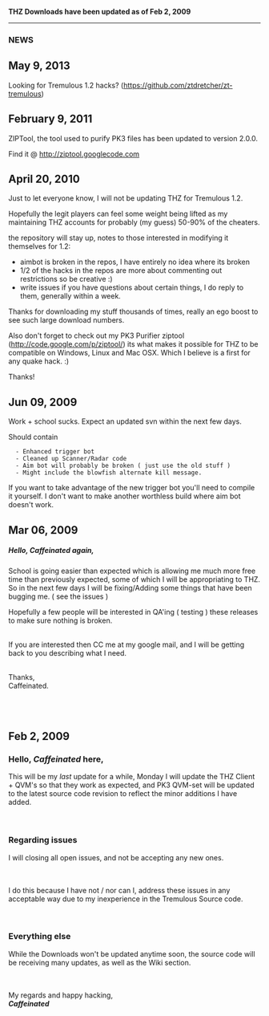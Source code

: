 **THZ Downloads have been updated as of Feb 2, 2009**


---


### NEWS ###

## May 9, 2013 ##

Looking for Tremulous 1.2 hacks? (https://github.com/ztdretcher/zt-tremulous)


## February 9, 2011 ##
ZIPTool, the tool used to purify PK3 files has been updated to version 2.0.0.

Find it @ http://ziptool.googlecode.com

## April 20, 2010 ##
Just to let everyone know, I will not be updating THZ for Tremulous 1.2.

Hopefully the legit players can feel some weight being lifted as my maintaining THZ accounts for probably (my guess) 50-90% of the cheaters.


the repository will stay up, notes to those interested in modifying it themselves for 1.2:
  * aimbot is broken in the repos, I have entirely no idea where its broken
  * 1/2 of the hacks in the repos are more about commenting out restrictions so be creative :)
  * write issues if you have questions about certain things, I do reply to them, generally within a week.


Thanks for downloading my stuff thousands of times, really an ego boost to see such large download numbers.


Also don't forget to check out my PK3 Purifier ziptool (http://code.google.com/p/ziptool/) its what makes it possible for THZ to be compatible on Windows, Linux and Mac OSX. Which I believe is a first for any quake hack. :)


Thanks!

## Jun 09, 2009 ##

Work + school sucks.
Expect an updated svn within the next few days.

Should contain
```
  - Enhanced trigger bot
  - Cleaned up Scanner/Radar code
  - Aim bot will probably be broken ( just use the old stuff )
  - Might include the blowfish alternate kill message.
```

If you want to take advantage of the new trigger bot you'll need to compile it yourself. I don't want to make another worthless build where aim bot doesn't work.

## Mar 06, 2009 ##

##### Hello, Caffeinated again, #####

School is going easier than expected which is allowing me much more free time than previously expected, some of which I will be appropriating to THZ. So in the next few days I will be fixing/Adding some things that have been bugging me. ( see the issues )
<br>

Hopefully a few people will be interested in QA'ing ( testing ) these releases to make sure nothing is broken.<br>
<br>

If you are interested then CC me at my google mail, and I will be getting back to you describing what I need.<br>
<br>

Thanks, <br>
Caffeinated.<br>
<br>
<br>
<br>



<h2>Feb 2, 2009</h2>

<h3>Hello, <i>Caffeinated</i> here,</h3>

This will be my <i>last</i> update for a while, Monday I will update the THZ Client + QVM's so that they work as expected, and PK3 QVM-set will be updated to the latest source code revision to reflect the minor additions I have added.<br>
<br><br>

<h3>Regarding issues</h3>

I will closing all open issues, and not be accepting any new ones.<br>
<br><br>

I do this because I have not / nor can I, address these issues in any acceptable way due to my inexperience in the Tremulous Source code.<br>
<br><br>

<h3>Everything else</h3>
While the Downloads won't be updated anytime soon, the source code will be receiving many updates, as well as the Wiki section.<br>
<br><br>

My regards and happy hacking, <br>
<i><b>Caffeinated</b></i>
<br><br><br><br>


